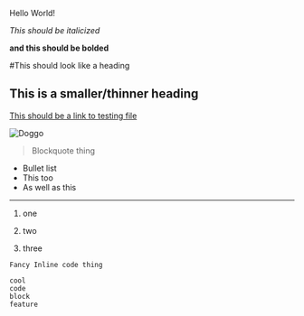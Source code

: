 Hello World!

*This should be italicized*

**and this should be bolded**

#This should look like a heading

## This is a smaller/thinner heading

[This should be a link to testing file](https://jettn.github.io/cse15l-lab-reports/testing.html)

![Doggo](https://www.google.com/url?sa=i&url=https%3A%2F%2Fminiweeniedogs.com%2F&psig=AOvVaw2Cxt-Xwkgc4H65wDMgg_An&ust=1673561380533000&source=images&cd=vfe&ved=0CA8QjRxqFwoTCOilhqbEwPwCFQAAAAAdAAAAABAD)

> Blockquote thing

* Bullet list
* This too
* As well as this

---

1. one
2) two
3. three

`Fancy Inline code thing`

``` 
cool 
code
block
feature
``` 

